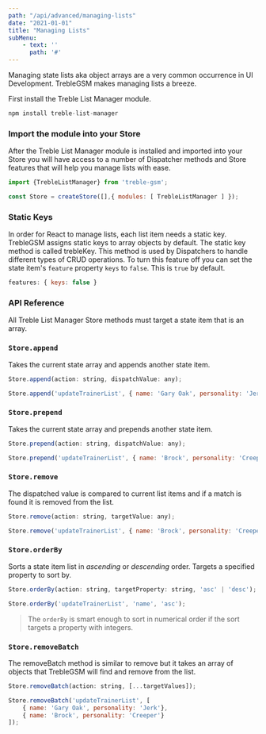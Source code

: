 ```yaml
---
path: "/api/advanced/managing-lists"
date: "2021-01-01"
title: "Managing Lists"
subMenu: 
    - text: ''
      path: '#'
---
```


Managing state lists aka object arrays are a very common occurrence in UI Development.  TrebleGSM makes managing lists a breeze. 

First install the Treble List Manager module.
```javascript
npm install treble-list-manager
```
### Import the module into your Store

After the Treble List Manager module is installed and imported into your Store you will have access to a number of Dispatcher methods and Store features that will help you manage lists with ease.
```javascript
import {TrebleListManager} from 'treble-gsm';

const Store = createStore([],{ modules: [ TrebleListManager ] });
```

### Static Keys
In order for React to manage lists, each list item needs a static key. TrebleGSM assigns static keys to array objects by default. The static key method is called trebleKey. This method is used by Dispatchers to handle different types of CRUD operations. To turn this feature off you can set the state item's `feature` property `keys` to `false`. This is `true` by default.
```javascript
features: { keys: false }
```

### API Reference
All Treble List Manager Store methods must target a state item that is an array.
### `Store.append`
Takes the current state array and appends another state item.
```javascript
Store.append(action: string, dispatchValue: any);
```
```javascript
Store.append('updateTrainerList', { name: 'Gary Oak', personality: 'Jerk'});
```
### `Store.prepend`
Takes the current state array and prepends another state item.
```javascript
Store.prepend(action: string, dispatchValue: any);
```
```javascript
Store.prepend('updateTrainerList', { name: 'Brock', personality: 'Creeper'});
```

### `Store.remove`
The dispatched value is compared to current list items and if a match is found it is removed from the list.
```javascript
Store.remove(action: string, targetValue: any);
```
```javascript
Store.remove('updateTrainerList', { name: 'Brock', personality: 'Creeper'});
```
<!-- ### Store.edit
TBA -->

### `Store.orderBy` 
Sorts a state item list in *ascending* or *descending* order. Targets a specified property to sort by.
```javascript
Store.orderBy(action: string, targetProperty: string, 'asc' | 'desc');
``` 
```javascript
Store.orderBy('updateTrainerList', 'name', 'asc');
``` 

>The `orderBy` is smart enough to sort in numerical order if the sort targets a property with integers.


### `Store.removeBatch`
The removeBatch method is similar to remove but it takes an array of objects that TrebleGSM will find and remove from the list.
```javascript
Store.removeBatch(action: string, [...targetValues]);
```
```javascript
Store.removeBatch('updateTrainerList', [
    { name: 'Gary Oak', personality: 'Jerk'}, 
    { name: 'Brock', personality: 'Creeper'}
]);
```
